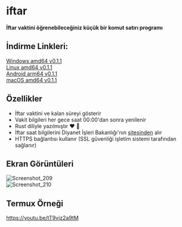 # iftar

**İftar vaktini öğrenebileceğiniz küçük bir komut satırı programı**

## İndirme Linkleri:
[Windows amd64 v0.1.1](https://github.com/omerakgoz34/iftar/releases/download/v0.1.1/iftar_v0.1.1_windows_amd64.zip)  
[Linux amd64 v0.1.1](https://github.com/omerakgoz34/iftar/releases/download/v0.1.1/iftar_v0.1.1_linux_amd64.zip)  
[Android arm64 v0.1.1](https://github.com/omerakgoz34/iftar/releases/download/v0.1.1/iftar_v0.1.1_android_arm64.zip)  
[macOS amd64 v0.1.1](https://github.com/omerakgoz34/iftar/releases/download/v0.1.1/iftar_v0.1.1_macos_amd64.zip)

## Özellikler

* İftar vaktini ve kalan süreyi gösterir
* Vakit bilgileri her gece saat 00:00'dan sonra yenilenir
* Rust diliyle yazılmıştır ❤ 🦀
* İftar saat bilgilerini Diyanet İşleri Bakanlığı'nın [sitesinden](https://namazvakitleri.diyanet.gov.tr/tr-TR) alır
* HTTPS bağlantısı kullanır (SSL güvenliği işletim sistemi tarafından sağlanır)

## Ekran Görüntüleri
![Screenshot_209](https://user-images.githubusercontent.com/49201485/115162462-4a854880-a0ac-11eb-80e7-454045c86845.png)  
![Screenshot_210](https://user-images.githubusercontent.com/49201485/115162747-e4012a00-a0ad-11eb-9ef9-548aba4a9ff4.png)

## Termux Örneği
https://youtu.be/tT9vjz2a9tM
